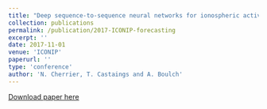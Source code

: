 ```yaml
---
title: "Deep sequence-to-sequence neural networks for ionospheric activity map prediction"
collection: publications
permalink: /publication/2017-ICONIP-forecasting
excerpt: ''
date: 2017-11-01
venue: 'ICONIP'
paperurl: ''
type: 'conference'
author: 'N. Cherrier, T. Castaings and A. Boulch'
---
```



[Download paper here](https://aboulch.github.io/files/2017_iconip_spatial_forecasting.pdf)
